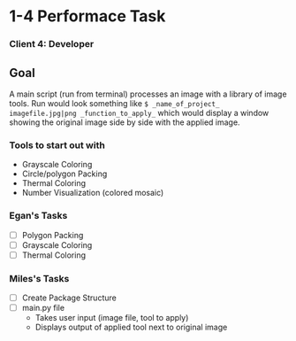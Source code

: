 # 1-4 Performace Task
### Client 4: Developer

## Goal
A main script (run from terminal) processes an image with a library of image tools. Run would look something like `$ _name_of_project_ imagefile.jpg|png _function_to_apply_` which would display a window showing the original image side by side with the applied image.

### Tools to start out with
* Grayscale Coloring 
* Circle/polygon Packing
* Thermal Coloring
* Number Visualization (colored mosaic)

### Egan's Tasks
* [ ] Polygon Packing
* [ ] Grayscale Coloring
* [ ] Thermal Coloring

### Miles's Tasks
* [ ] Create Package Structure
* [ ] main.py file
	* Takes user input (image file, tool to apply)
	* Displays output of applied tool next to original image
